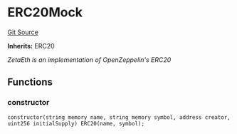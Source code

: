 # ERC20Mock
[Git Source](https://github.com/zeta-chain/protocol-contracts/blob/760564b6e2ea95b8954e5fd40389cee0cb168d35/contracts/evm/testing/ERC20Mock.sol)

**Inherits:**
ERC20

*ZetaEth is an implementation of OpenZeppelin's ERC20*


## Functions
### constructor


```solidity
constructor(string memory name, string memory symbol, address creator, uint256 initialSupply) ERC20(name, symbol);
```

